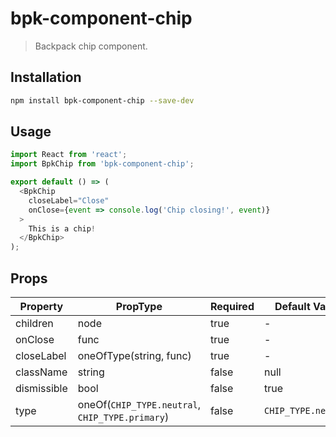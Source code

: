 # bpk-component-chip

> Backpack chip component.

## Installation

```sh
npm install bpk-component-chip --save-dev
```

## Usage

```js
import React from 'react';
import BpkChip from 'bpk-component-chip';

export default () => (
  <BpkChip
    closeLabel="Close"
    onClose={event => console.log('Chip closing!', event)}
  >
    This is a chip!
  </BpkChip>
);
```

## Props

| Property    | PropType                | Required | Default Value |
| ----------- | ----------------------- | -------- | ------------- |
| children    | node                    | true     | -             |
| onClose     | func                    | true     | -             |
| closeLabel  | oneOfType(string, func) | true     | -             |
| className   | string                  | false    | null          |
| dismissible | bool                    | false    | true          |
| type        | oneOf(`CHIP_TYPE.neutral`, `CHIP_TYPE.primary`)                    | false    | `CHIP_TYPE.neutral`          |
